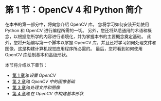 # 第 1 节：OpenCV 4 和 Python 简介

在本书的第一部分中，将向您介绍 OpenCV 库。 您将学习如何安装开始使用 Python 和 OpenCV 进行编程所需的一切。 另外，您还将熟悉通用的术语和概念，以根据您所学的内容进行语境化，并为掌握本书的主要概念奠定基础。 此外，您将开始编写第一个脚本以掌握 OpenCV 库，并且还将学习如何处理文件和图像，这是构建计算机视觉应用程序所必需的。 最后，您将看到如何使用 OpenCV 库绘制基本和高级形状。

本节将介绍以下章节：

*   [第 1 章](../Text/01.html)和*设置 OpenCV*
*   [第 2 章](../Text/02.html)和 *OpenCV 中的图像基础*
*   [第 3 章](../Text/03.html)和*处理文件和图像*
*   [第 4 章](../Text/04.html)和*在 OpenCV 中构建基本形状*